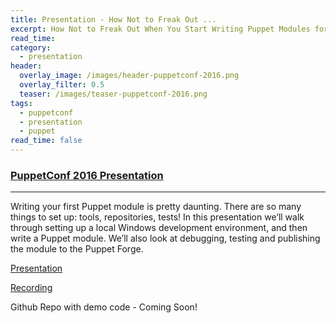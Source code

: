 ```yaml
---
title: Presentation - How Not to Freak Out ...
excerpt: How Not to Freak Out When You Start Writing Puppet Modules for Windows
read_time:
category:
  - presentation
header:
  overlay_image: /images/header-puppetconf-2016.png
  overlay_filter: 0.5
  teaser: /images/teaser-puppetconf-2016.png
tags:
  - puppetconf
  - presentation
  - puppet
read_time: false
---
```


### [PuppetConf 2016 Presentation](http://sched.co/6fjw)

---

Writing your first Puppet module is pretty daunting. There are so many things to set up: tools, repositories, tests! In this presentation we’ll walk through setting up a local Windows development environment, and then write a Puppet module. We’ll also look at debugging, testing and publishing the module to the Puppet Forge.

[Presentation](https://speakerdeck.com/glennsarti/how-not-to-freak-out-when-you-start-writing-puppet-modules-for-windows)

[Recording](https://www.youtube.com/watch?v=9A2-_nPrqfs)

Github Repo with demo code - Coming Soon!
